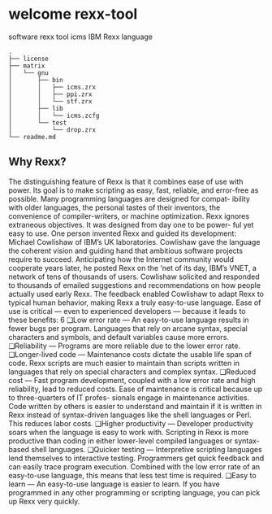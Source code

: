# welcome rexx-tool
software rexx tool icms IBM Rexx language

```rexx
.
├── license
├── matrix
│   └── gnu
│       ├── bin
│       │   ├── icms.zrx
│       │   ├── ppi.zrx
│       │   └── stf.zrx
│       ├── lib
│       │   └── icms.zcfg
│       └── test
│           └── drop.zrx
└── readme.md

```

## Why Rexx?

The distinguishing feature of Rexx is that it combines ease of use with power. Its goal is to make scripting
as easy, fast, reliable, and error-free as possible. Many programming languages are designed for compat-
ibility with older languages, the personal tastes of their inventors, the convenience of compiler-writers,
or machine optimization. Rexx ignores extraneous objectives. It was designed from day one to be power-
ful yet easy to use.
One person invented Rexx and guided its development: Michael Cowlishaw of IBM’s UK laboratories.
Cowlishaw gave the language the coherent vision and guiding hand that ambitious software projects
require to succeed. Anticipating how the Internet community would cooperate years later, he posted
Rexx on the ‘net of its day, IBM’s VNET, a network of tens of thousands of users. Cowlishaw solicited
and responded to thousands of emailed suggestions and recommendations on how people actually used
early Rexx. The feedback enabled Cowlishaw to adapt Rexx to typical human behavior, making Rexx a
truly easy-to-use language.
Ease of use is critical — even to experienced developers — because it leads to these benefits:
6
❑Low error rate — An easy-to-use language results in fewer bugs per program. Languages that rely
on arcane syntax, special characters and symbols, and default variables cause more errors.
❑Reliability — Programs are more reliable due to the lower error rate.
❑Longer-lived code — Maintenance costs dictate the usable life span of code. Rexx scripts are much
easier to maintain than scripts written in languages that rely on special characters and complex
syntax.
❑Reduced cost — Fast program development, coupled with a low error rate and high reliability,
lead to reduced costs. Ease of maintenance is critical because up to three-quarters of IT profes-
sionals engage in maintenance activities. Code written by others is easier to understand and
maintain if it is written in Rexx instead of syntax-driven languages like the shell languages or
Perl. This reduces labor costs.
❑Higher productivity — Developer productivity soars when the language is easy to work with.
Scripting in Rexx is more productive than coding in either lower-level compiled languages or
syntax-based shell languages.
❑Quicker testing — Interpretive scripting languages lend themselves to interactive testing.
Programmers get quick feedback and can easily trace program execution. Combined with the
low error rate of an easy-to-use language, this means that less test time is required.
❑Easy to learn — An easy-to-use language is easier to learn. If you have programmed in any other
programming or scripting language, you can pick up Rexx very quickly.
